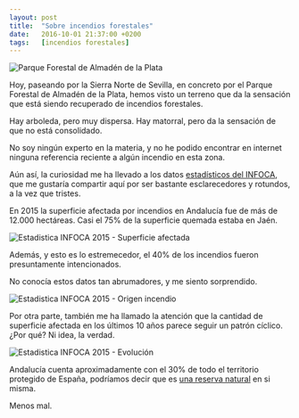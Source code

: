 ```yaml
---
layout: post
title:  "Sobre incendios forestales"
date:   2016-10-01 21:37:00 +0200
tags:	[incendios forestales]
---
```


![Parque Forestal de Almadén de la Plata][foto_almaden_plata]

Hoy, paseando por la Sierra Norte de Sevilla, en concreto por el Parque
Forestal de Almadén de la Plata, hemos visto un terreno que da la sensación
que está siendo recuperado de incendios forestales.

Hay arboleda, pero muy dispersa. Hay matorral, pero da la sensación de que no
está consolidado.

<!--more-->

No soy ningún experto en la materia, y no he podido encontrar en internet
ninguna referencia reciente a algún incendio en esta zona.

Aún así, la curiosidad me ha llevado a los datos
[estadísticos del INFOCA][estadisticas_infoca], que me gustaría compartir
aquí por ser bastante esclarecedores y rotundos,
a la vez que tristes.

En 2015 la superficie afectada por incendios en Andalucía fue de más de
12.000 hectáreas. Casi el 75% de la superficie quemada estaba en Jaén.

![Estadistica INFOCA 2015 - Superficie afectada][estadistica_infoca_1]

Además, y esto es lo estremecedor, el 40% de los incendios fueron
presuntamente intencionados.

No conocía estos datos tan abrumadores, y me siento sorprendido.

![Estadistica INFOCA 2015 - Origen incendio][estadistica_infoca_2]

Por otra parte, también me ha llamado la atención que la cantidad de
superficie afectada en los últimos 10 años parece seguir un patrón
cíclico. ¿Por qué? Ni idea, la verdad.

![Estadistica INFOCA 2015 - Evolución][estadistica_infoca_3]

Andalucía cuenta aproximadamente con el 30% de todo el territorio protegido
de España, podríamos decir que es [una reserva natural][riqueza_andalucia]
en si misma.

Menos mal.

[foto_almaden_plata]:		{{site.url}}/assets/foto_almaden_plata.png
[estadisticas_infoca]:		http://www.juntadeandalucia.es/medioambiente/portal_web/web/temas_ambientales/incendios_forestales/memorias/estadisticas/Andalucia_2015.pdf
[estadistica_infoca_1]:		{{site.url}}/assets/estadistica_infoca2015_1.png
[estadistica_infoca_2]:		{{site.url}}/assets/estadistica_infoca2015_2.png
[estadistica_infoca_3]:		{{site.url}}/assets/estadistica_infoca2015_3.png
[riqueza_andalucia]:		http://www.juntadeandalucia.es/andalucia/naturalezapaisajes/reserva_natural.html
